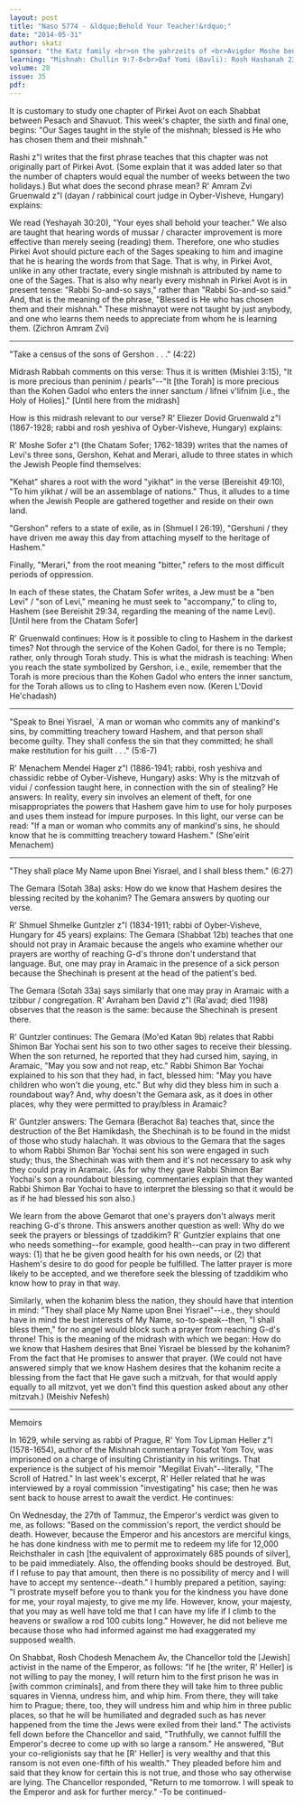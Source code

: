 ```yaml
---
layout: post
title: "Naso 5774 - &ldquo;Behold Your Teacher!&rdquo;"
date: "2014-05-31"
author: skatz
sponsor: "the Katz family <br>on the yahrzeits of <br>Avigdor Moshe ben Avraham Abba Hakohen Katz a\"h <br>and the other kedoshim of Oyber-Visheve, Hungary, Hy\"d"
learning: "Mishnah: Chullin 9:7-8<br>Daf Yomi (Bavli): Rosh Hashanah 23<br>Halachah: Mishnah Berurah 382:18-20"
volume: 28
issue: 35
pdf: 
---
```


It is customary to study one chapter of Pirkei Avot on each Shabbat between Pesach and Shavuot. This week's chapter, the sixth and final one, begins: "Our Sages taught in the style of the mishnah; blessed is He who has chosen them and their mishnah."

Rashi z"l writes that the first phrase teaches that this chapter was not originally part of Pirkei Avot. (Some explain that it was added later so that the number of chapters would equal the number of weeks between the two holidays.) But what does the second phrase mean? R' Amram Zvi Gruenwald z"l (dayan / rabbinical court judge in Oyber-Visheve, Hungary) explains:

We read (Yeshayah 30:20), "Your eyes shall behold your teacher." We also are taught that hearing words of mussar / character improvement is more effective than merely seeing (reading) them. Therefore, one who studies Pirkei Avot should picture each of the Sages speaking to him and imagine that he is hearing the words from that Sage. That is why, in Pirkei Avot, unlike in any other tractate, every single mishnah is attributed by name to one of the Sages. That is also why nearly every mishnah in Pirkei Avot is in present tense: "Rabbi So-and-so says," rather than "Rabbi So-and-so said." And, that is the meaning of the phrase, "Blessed is He who has chosen them and their mishnah." These mishnayot were not taught by just anybody, and one who learns them needs to appreciate from whom he is learning them. (Zichron Amram Zvi)

********

"Take a census of the sons of Gershon . . ." (4:22)

Midrash Rabbah comments on this verse: Thus it is written (Mishlei 3:15), "It is more precious than peninim / pearls"--"It \[the Torah\] is more precious than the Kohen Gadol who enters the inner sanctum / lifnei v'lifnim \[i.e., the Holy of Holies\]." \[Until here from the midrash\]

How is this midrash relevant to our verse? R' Eliezer Dovid Gruenwald z"l (1867-1928; rabbi and rosh yeshiva of Oyber-Visheve, Hungary) explains:

R' Moshe Sofer z"l (the Chatam Sofer; 1762-1839) writes that the names of Levi's three sons, Gershon, Kehat and Merari, allude to three states in which the Jewish People find themselves:

"Kehat" shares a root with the word "yikhat" in the verse (Bereishit 49:10), "To him yikhat / will be an assemblage of nations." Thus, it alludes to a time when the Jewish People are gathered together and reside on their own land.

"Gershon" refers to a state of exile, as in (Shmuel I 26:19), "Gershuni / they have driven me away this day from attaching myself to the heritage of Hashem."

Finally, "Merari," from the root meaning "bitter," refers to the most difficult periods of oppression.

In each of these states, the Chatam Sofer writes, a Jew must be a "ben Levi" / "son of Levi," meaning he must seek to "accompany," to cling to, Hashem (see Bereishit 29:34, regarding the meaning of the name Levi). \[Until here from the Chatam Sofer\]

R' Gruenwald continues: How is it possible to cling to Hashem in the darkest times? Not through the service of the Kohen Gadol, for there is no Temple; rather, only through Torah study. This is what the midrash is teaching: When you reach the state symbolized by Gershon, i.e., exile, remember that the Torah is more precious than the Kohen Gadol who enters the inner sanctum, for the Torah allows us to cling to Hashem even now. (Keren L'Dovid He'chadash)

********

"Speak to Bnei Yisrael, `A man or woman who commits any of mankind's sins, by committing treachery toward Hashem, and that person shall become guilty. They shall confess the sin that they committed; he shall make restitution for his guilt . . ." (5:6-7)

R' Menachem Mendel Hager z"l (1886-1941; rabbi, rosh yeshiva and chassidic rebbe of Oyber-Visheve, Hungary) asks: Why is the mitzvah of vidui / confession taught here, in connection with the sin of stealing? He answers: In reality, every sin involves an element of theft, for one misappropriates the powers that Hashem gave him to use for holy purposes and uses them instead for impure purposes. In this light, our verse can be read: "If a man or woman who commits any of mankind's sins, he should know that he is committing treachery toward Hashem." (She'eirit Menachem)

********

"They shall place My Name upon Bnei Yisrael, and I shall bless them." (6:27)

The Gemara (Sotah 38a) asks: How do we know that Hashem desires the blessing recited by the kohanim? The Gemara answers by quoting our verse.

R' Shmuel Shmelke Guntzler z"l (1834-1911; rabbi of Oyber-Visheve, Hungary for 45 years) explains: The Gemara (Shabbat 12b) teaches that one should not pray in Aramaic because the angels who examine whether our prayers are worthy of reaching G-d's throne don't understand that language. But, one may pray in Aramaic in the presence of a sick person because the Shechinah is present at the head of the patient's bed.

The Gemara (Sotah 33a) says similarly that one may pray in Aramaic with a tzibbur / congregation. R' Avraham ben David z"l (Ra'avad; died 1198) observes that the reason is the same: because the Shechinah is present there.

R' Guntzler continues: The Gemara (Mo'ed Katan 9b) relates that Rabbi Shimon Bar Yochai sent his son to two other sages to receive their blessing. When the son returned, he reported that they had cursed him, saying, in Aramaic, "May you sow and not reap, etc." Rabbi Shimon Bar Yochai explained to his son that they had, in fact, blessed him: "May you have children who won't die young, etc." But why did they bless him in such a roundabout way? And, why doesn't the Gemara ask, as it does in other places, why they were permitted to pray/bless in Aramaic?

R' Guntzler answers: The Gemara (Berachot 8a) teaches that, since the destruction of the Bet Hamikdash, the Shechinah is to be found in the midst of those who study halachah. It was obvious to the Gemara that the sages to whom Rabbi Shimon Bar Yochai sent his son were engaged in such study; thus, the Shechinah was with them and it's not necessary to ask why they could pray in Aramaic. (As for why they gave Rabbi Shimon Bar Yochai's son a roundabout blessing, commentaries explain that they wanted Rabbi Shimon Bar Yochai to have to interpret the blessing so that it would be as if he had blessed his son also.)

We learn from the above Gemarot that one's prayers don't always merit reaching G-d's throne. This answers another question as well: Why do we seek the prayers or blessings of tzaddikim? R' Guntzler explains that one who needs something--for example, good health--can pray in two different ways: (1) that he be given good health for his own needs, or (2) that Hashem's desire to do good for people be fulfilled. The latter prayer is more likely to be accepted, and we therefore seek the blessing of tzaddikim who know how to pray in that way.

Similarly, when the kohanim bless the nation, they should have that intention in mind: "They shall place My Name upon Bnei Yisrael"--i.e., they should have in mind the best interests of My Name, so-to-speak--then, "I shall bless them," for no angel would block such a prayer from reaching G-d's throne! This is the meaning of the midrash with which we began: How do we know that Hashem desires that Bnei Yisrael be blessed by the kohanim? From the fact that He promises to answer that prayer. (We could not have answered simply that we know Hashem desires that the kohanim recite a blessing from the fact that He gave such a mitzvah, for that would apply equally to all mitzvot, yet we don't find this question asked about any other mitzvah.) (Meishiv Nefesh)

********

Memoirs

In 1629, while serving as rabbi of Prague, R' Yom Tov Lipman Heller z"l (1578-1654), author of the Mishnah commentary Tosafot Yom Tov, was imprisoned on a charge of insulting Christianity in his writings. That experience is the subject of his memoir "Megillat Eivah"--literally, "The Scroll of Hatred." In last week's excerpt, R' Heller related that he was interviewed by a royal commission "investigating" his case; then he was sent back to house arrest to await the verdict. He continues:

On Wednesday, the 27th of Tammuz, the Emperor's verdict was given to me, as follows: "Based on the commission's report, the verdict should be death. However, because the Emperor and his ancestors are merciful kings, he has done kindness with me to permit me to redeem my life for 12,000 Reichsthaler in cash \[the equivalent of approximately 685 pounds of silver\], to be paid immediately. Also, the offending books should be destroyed. But, if I refuse to pay that amount, then there is no possibility of mercy and I will have to accept my sentence--death." I humbly prepared a petition, saying: "I prostrate myself before you to thank you for the kindness you have done for me, your royal majesty, to give me my life. However, know, your majesty, that you may as well have told me that I can have my life if I climb to the heavens or swallow a rod 100 cubits long." However, he did not believe me because those who had informed against me had exaggerated my supposed wealth.

On Shabbat, Rosh Chodesh Menachem Av, the Chancellor told the \[Jewish\] activist in the name of the Emperor, as follows: "If he \[the writer, R' Heller\] is not willing to pay the money, I will return him to the first prison he was in \[with common criminals\], and from there they will take him to three public squares in Vienna, undress him, and whip him. From there, they will take him to Prague; there, too, they will undress him and whip him in three public places, so that he will be humiliated and degraded such as has never happened from the time the Jews were exiled from their land." The activists fell down before the Chancellor and said, "Truthfully, we cannot fulfill the Emperor's decree to come up with so large a ransom." He answered, "But your co-religionists say that he \[R' Heller\] is very wealthy and that this ransom is not even one-fifth of his wealth." They pleaded before him and said that they know for certain this is not true, and those who say otherwise are lying. The Chancellor responded, "Return to me tomorrow. I will speak to the Emperor and ask for further mercy." -To be continued-

